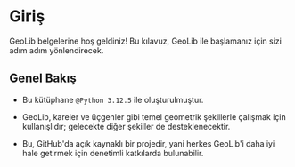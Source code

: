 # Giriş

GeoLib belgelerine hoş geldiniz! Bu kılavuz, GeoLib ile başlamanız için sizi adım adım yönlendirecek.

## Genel Bakış

- Bu kütüphane `@Python 3.12.5` ile oluşturulmuştur.

- GeoLib, kareler ve üçgenler gibi temel geometrik şekillerle çalışmak için kullanışlıdır; gelecekte diğer şekiller de desteklenecektir.

- Bu, GitHub'da açık kaynaklı bir projedir, yani herkes GeoLib'i daha iyi hale getirmek için denetimli katkılarda bulunabilir.
